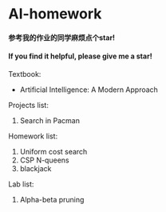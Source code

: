 # AI-homework

#### 参考我的作业的同学麻烦点个star!
#### If you find it helpful, please give me a star!

Textbook:
* Artificial Intelligence: A Modern Approach

Projects list:<br>
1. Search in Pacman<br>

Homework list:<br>
1. Uniform cost search<br>
2. CSP N-queens
3. blackjack

Lab list:<br>
1. Alpha-beta pruning<br>
